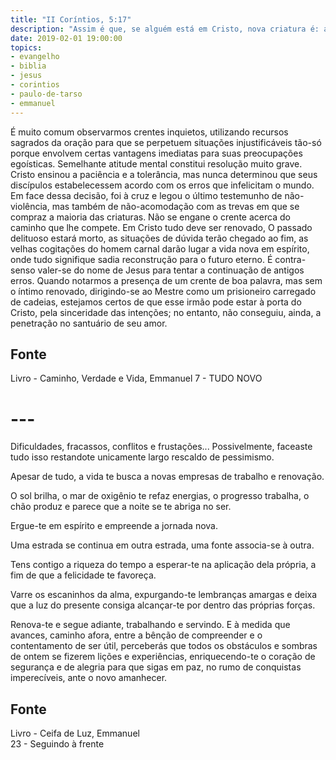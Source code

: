 ```yaml
---
title: "II Coríntios, 5:17"
description: "Assim é que, se alguém está em Cristo, nova criatura é: as coisas velhas já passaram; eis que tudo se fez novo."
date: 2019-02-01 19:00:00
topics: 
- evangelho
- biblia
- jesus
- corintios
- paulo-de-tarso
- emmanuel
---
```


É muito comum observarmos crentes inquietos, utilizando recursos
sagrados da oração para que se perpetuem situações injustificáveis tão-só porque envolvem certas vantagens imediatas para suas preocupações egoísticas.
Semelhante atitude mental constitui resolução muito grave.
Cristo ensinou a paciência e a tolerância, mas nunca determinou que seus
discípulos estabelecessem acordo com os erros que infelicitam o mundo. Em
face dessa decisão, foi à cruz e legou o último testemunho de não-violência,
mas também de não-acomodação com as trevas em que se compraz a maioria
das criaturas.
Não se engane o crente acerca do caminho que lhe compete.
Em Cristo tudo deve ser renovado, O passado delituoso estará morto, as
situações de dúvida terão chegado ao fim, as velhas cogitações do homem carnal darão lugar a vida nova em espírito, onde tudo signifique sadia
reconstrução para o futuro eterno.
É contra-senso valer-se do nome de Jesus para tentar a continuação de
antigos erros.
Quando notarmos a presença de um crente de boa palavra, mas sem o
íntimo renovado, dirigindo-se ao Mestre como um prisioneiro carregado de
cadeias, estejamos certos de que esse irmão pode estar à porta do Cristo, pela
sinceridade das intenções; no entanto, não conseguiu, ainda, a penetração no
santuário de seu amor.


## Fonte
Livro - Caminho, Verdade e Vida, Emmanuel
7 -  TUDO NOVO


# ---

Dificuldades, fracassos, conflitos e frustações... Possivelmente, faceaste tudo
isso restandote unicamente largo rescaldo de pessimismo.

Apesar de tudo, a vida te busca a novas empresas de trabalho e renovação.

O sol brilha, o mar de oxigênio te refaz energias, o progresso trabalha, o chão
produz e parece que a noite se te abriga no ser.

Ergue-te em espírito e empreende a jornada nova.

Uma estrada se continua em outra estrada, uma fonte associa-se à outra.

Tens contigo a riqueza do tempo a esperar-te na aplicação dela própria, a fim de
que a felicidade te favoreça.

Varre os escaninhos da alma, expurgando-te lembranças amargas e deixa que a luz
do presente consiga alcançar-te por dentro das próprias forças.

Renova-te e segue adiante, trabalhando e servindo. E à medida que avances,
caminho afora, entre a bênção de compreender e o contentamento de ser útil,
perceberás que todos os obstáculos e sombras de ontem se fizerem lições e
experiências, enriquecendo-te o coração de segurança e de alegria para que sigas
em paz, no rumo de conquistas imperecíveis, ante o novo amanhecer.


## Fonte
Livro - Ceifa de Luz, Emmanuel  
23 - Seguindo à frente

